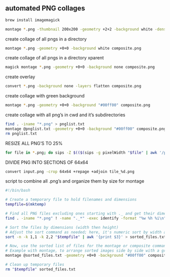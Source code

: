 ## automated PNG collages



```bash
brew install imagemagick
```

```bash
montage *.png -thumbnail 200x200 -geometry +2+2 -background white -density 300x300 -quality 100 collage.pdf
```


create collage of all pngs in a directory
```bash
montage *.png -geometry +0+0 -background white composite.png
```
create collage of all pngs in a directory xparent
```bash
magick montage *.png -geometry +0+0 -background none composite.png
```

create overlay
```bash
convert *.png -background none -layers flatten composite.png
```

create collage with green background

```bash
montage *.png -geometry +0+0 -background "#00ff00" composite.png
```

create collage with all png’s in cwd and it’s subdirectories
```bash
find . -iname "*.png" > pnglist.txt
montage @pnglist.txt -geometry +0+0 -background "#00ff00" composite.png
rm pnglist.txt
```

RESIZE ALL PNG’S TO 25%
```bash
for file in *.png; do sips -Z $(($(sips -g pixelWidth "$file" | awk '/pixelWidth/ {print $2}') / 4)) "$file"; done
```

DIVIDE PNG INTO SECTIONS OF 64x64
```bash
convert input.png -crop 64x64 +repage +adjoin tile_%d.png
```
script to combine all .png’s and organize them by size for montage

```bash
#!/bin/bash

# Create a temporary file to hold filenames and dimensions
tempfile=$(mktemp)

# Find all PNG files excluding ones starting with ._ and get their dimensions
find . -iname "*.png" ! -name "._*" -exec identify -format "%w %h %i\n" {} \; > "$tempfile"

# Sort the files by dimensions (width then height)
# Adjust the sort command as needed; here, it's numeric sort by width and then height
sort -n -k 1,1 -k 2,2 "$tempfile" | awk '{print $3}' > sorted_files.txt

# Now, use the sorted list of files for the montage or composite command
# Example with montage, to arrange sorted images side by side with a green background
montage @sorted_files.txt -geometry +0+0 -background "#00ff00" composite.png

# Clean up temporary files
rm "$tempfile" sorted_files.txt
```
